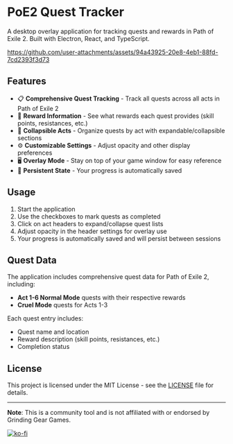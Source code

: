 # PoE2 Quest Tracker

A desktop overlay application for tracking quests and rewards in Path of Exile 2. Built with Electron, React, and TypeScript.

https://github.com/user-attachments/assets/94a43925-20e8-4eb1-88fd-7cd2393f3d73

## Features

- 📋 **Comprehensive Quest Tracking** - Track all quests across all acts in Path of Exile 2
- 🎯 **Reward Information** - See what rewards each quest provides (skill points, resistances, etc.)
- 📁 **Collapsible Acts** - Organize quests by act with expandable/collapsible sections
- ⚙️ **Customizable Settings** - Adjust opacity and other display preferences
- 🖥️ **Overlay Mode** - Stay on top of your game window for easy reference
- 💾 **Persistent State** - Your progress is automatically saved

## Usage

1. Start the application
2. Use the checkboxes to mark quests as completed
3. Click on act headers to expand/collapse quest lists
4. Adjust opacity in the header settings for overlay use
5. Your progress is automatically saved and will persist between sessions

## Quest Data

The application includes comprehensive quest data for Path of Exile 2, including:

- **Act 1-6 Normal Mode** quests with their respective rewards
- **Cruel Mode** quests for Acts 1-3

Each quest entry includes:
- Quest name and location
- Reward description (skill points, resistances, etc.)
- Completion status


## License

This project is licensed under the MIT License - see the [LICENSE](LICENSE) file for details.

---

**Note**: This is a community tool and is not affiliated with or endorsed by Grinding Gear Games.

[![ko-fi](https://ko-fi.com/img/githubbutton_sm.svg)](https://ko-fi.com/ohitsjudd)
